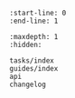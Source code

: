 ```{include} ../README.md
:start-line: 0
:end-line: 1
```

```{toctree}
:maxdepth: 1
:hidden:

tasks/index
guides/index
api
changelog
```
